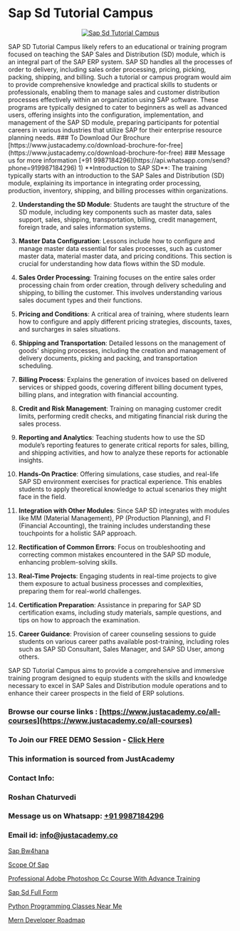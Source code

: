 # Sap Sd Tutorial Campus

<p align="center">
  <a href="https://justacademy.co/course-detail/sap-sd-training">
    <img src="https://justacademy.co/storage2/course_image/1709713323_course_image.webp" alt="Sap Sd Tutorial Campus">
  </a>
</p>
SAP SD Tutorial Campus likely refers to an educational or training program focused on teaching the SAP Sales and Distribution (SD) module, which is an integral part of the SAP ERP system. SAP SD handles all the processes of order to delivery, including sales order processing, pricing, picking, packing, shipping, and billing. Such a tutorial or campus program would aim to provide comprehensive knowledge and practical skills to students or professionals, enabling them to manage sales and customer distribution processes effectively within an organization using SAP software. These programs are typically designed to cater to beginners as well as advanced users, offering insights into the configuration, implementation, and management of the SAP SD module, preparing participants for potential careers in various industries that utilize SAP for their enterprise resource planning needs.
### To Download Our Brochure [https://www.justacademy.co/download-brochure-for-free](https://www.justacademy.co/download-brochure-for-free)
### Message us for more information [+91 9987184296](https://api.whatsapp.com/send?phone=919987184296)
1) **Introduction to SAP SD**: The training typically starts with an introduction to the SAP Sales and Distribution (SD) module, explaining its importance in integrating order processing, production, inventory, shipping, and billing processes within organizations.

2) **Understanding the SD Module**: Students are taught the structure of the SD module, including key components such as master data, sales support, sales, shipping, transportation, billing, credit management, foreign trade, and sales information systems.

3) **Master Data Configuration**: Lessons include how to configure and manage master data essential for sales processes, such as customer master data, material master data, and pricing conditions. This section is crucial for understanding how data flows within the SD module.

4) **Sales Order Processing**: Training focuses on the entire sales order processing chain from order creation, through delivery scheduling and shipping, to billing the customer. This involves understanding various sales document types and their functions.

5) **Pricing and Conditions**: A critical area of training, where students learn how to configure and apply different pricing strategies, discounts, taxes, and surcharges in sales situations.

6) **Shipping and Transportation**: Detailed lessons on the management of goods' shipping processes, including the creation and management of delivery documents, picking and packing, and transportation scheduling.

7) **Billing Process**: Explains the generation of invoices based on delivered services or shipped goods, covering different billing document types, billing plans, and integration with financial accounting.

8) **Credit and Risk Management**: Training on managing customer credit limits, performing credit checks, and mitigating financial risk during the sales process.

9) **Reporting and Analytics**: Teaching students how to use the SD module’s reporting features to generate critical reports for sales, billing, and shipping activities, and how to analyze these reports for actionable insights.

10) **Hands-On Practice**: Offering simulations, case studies, and real-life SAP SD environment exercises for practical experience. This enables students to apply theoretical knowledge to actual scenarios they might face in the field.

11) **Integration with Other Modules**: Since SAP SD integrates with modules like MM (Material Management), PP (Production Planning), and FI (Financial Accounting), the training includes understanding these touchpoints for a holistic SAP approach.

12) **Rectification of Common Errors**: Focus on troubleshooting and correcting common mistakes encountered in the SAP SD module, enhancing problem-solving skills.

13) **Real-Time Projects**: Engaging students in real-time projects to give them exposure to actual business processes and complexities, preparing them for real-world challenges.

14) **Certification Preparation**: Assistance in preparing for SAP SD certification exams, including study materials, sample questions, and tips on how to approach the examination.

15) **Career Guidance**: Provision of career counseling sessions to guide students on various career paths available post-training, including roles such as SAP SD Consultant, Sales Manager, and SAP SD User, among others.

SAP SD Tutorial Campus aims to provide a comprehensive and immersive training program designed to equip students with the skills and knowledge necessary to excel in SAP Sales and Distribution module operations and to enhance their career prospects in the field of ERP solutions.

### Browse our course links : [https://www.justacademy.co/all-courses](https://www.justacademy.co/all-courses) 
### To Join our FREE DEMO Session - [Click Here](https://www.justacademy.co/register-for-course-demo)


### This information is sourced from JustAcademy
### Contact Info:
### Roshan Chaturvedi
### Message us on Whatsapp: [+91 9987184296](https://api.whatsapp.com/send?phone=919987184296)
### Email id: [info@justacademy.co](mailto:info@justacademy.co)
                
[Sap Bw4hana](https://www.linkedin.com/pulse/sap-bw4hana-justacademy-thane-qhlkc/)

[Scope Of Sap](https://www.linkedin.com/pulse/scope-sap-justacademy-coimbatore-p8usc?trackingId=nhFph9zUlJ5JaOlWBbur9Q%3D%3D&lipi=urn%3Ali%3Apage%3Ad_flagship3_company_admin%3BzebO8%2FdlQdOp%2FzsKprgh%2FA%3D%3D)

[Professional Adobe Photoshop Cc Course With Advance Training](https://medium.com/@AkashSingh2052/professional-adobe-photoshop-cc-course-with-advance-training-3c041ed056ad)

[Sap Sd Full Form](https://medium.com/@shivamja27/sap-sd-full-form-c7a143e996c2)

[Python Programming Classes Near Me](https://justacademyin.github.io/justacademy/python-programming-classes-near-me)

[Mern Developer Roadmap](https://justacademyin.github.io/justacademy/mern-developer-roadmap)

